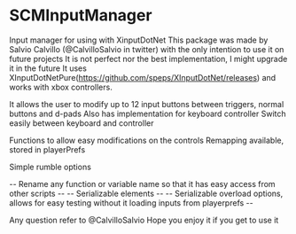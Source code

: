 # SCMInputManager
Input manager for using with XinputDotNet
This package was made by Salvio Calvillo (@CalvilloSalvio in twitter) with the only intention to use it on future projects
It is not perfect nor the best implementation, I might upgrade it in the future
It uses XInputDotNetPure(https://github.com/speps/XInputDotNet/releases) and works with xbox controllers.

It allows the user to modify up to 12 input buttons between triggers, normal buttons and d-pads
Also has implementation for keyboard controller
Switch easily between keyboard and controller

Functions to allow easy modifications on the controls
Remapping available, stored in playerPrefs

Simple rumble options


-- Rename any function or variable name so that it has easy access from other scripts --
-- Serializable elements -- 
-- Serializable overload options, allows for easy testing without it loading inputs from playerprefs --

Any question refer to @CalvilloSalvio
Hope you enjoy it if you get to use it
